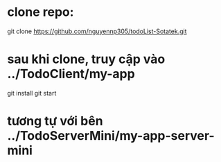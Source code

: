 # clone repo:
git clone https://github.com/nguyennp305/todoList-Sotatek.git
# sau khi clone, truy cập vào ../TodoClient/my-app
git install
git start
# tương tự với bên ../TodoServerMini/my-app-server-mini
